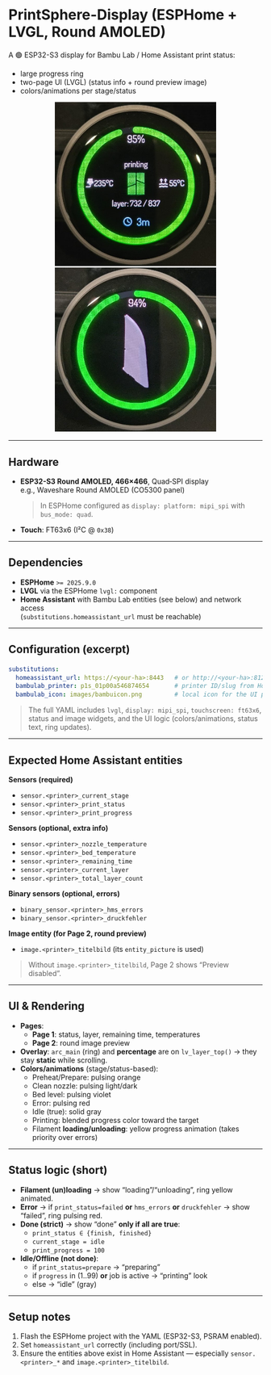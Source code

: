 # PrintSphere-Display (ESPHome + LVGL, Round AMOLED)

A 🟢 ESP32-S3 display for Bambu Lab / Home Assistant print status:
- large progress ring
- two-page UI (LVGL) (status info + round preview image)
- colors/animations per stage/status
<p align="center">
  <img src="assets/20251016_231350.jpg" alt="PrintSphere UI: progress ring" width="320">
  <img src="assets/20251016_231340.jpg" alt="PrintSphere UI: preview image" width="320">
</p>

---

## Hardware

- **ESP32-S3 Round AMOLED, 466×466**, Quad‑SPI display  
  e.g., Waveshare Round AMOLED (CO5300 panel)  
  > In ESPHome configured as `display: platform: mipi_spi` with `bus_mode: quad`.
- **Touch**: FT63x6 (I²C @ `0x38`)

---

## Dependencies

- **ESPHome** `>= 2025.9.0`
- **LVGL** via the ESPHome `lvgl:` component
- **Home Assistant** with Bambu Lab entities (see below) and network access  
  (`substitutions.homeassistant_url` must be reachable)

---

## Configuration (excerpt)

```yaml
substitutions:
  homeassistant_url: https://<your-ha>:8443   # or http://<your-ha>:8123
  bambulab_printer: p1s_01p00a546874654       # printer ID/slug from Home Assistant
  bambulab_icon: images/bambuicon.png         # local icon for the UI page 1
```

> The full YAML includes `lvgl`, `display: mipi_spi`, `touchscreen: ft63x6`, status and image widgets, and the UI logic (colors/animations, status text, ring updates).

---

## Expected Home Assistant entities

**Sensors (required)**

- `sensor.<printer>_current_stage`
- `sensor.<printer>_print_status`
- `sensor.<printer>_print_progress`

**Sensors (optional, extra info)**

- `sensor.<printer>_nozzle_temperature`
- `sensor.<printer>_bed_temperature`
- `sensor.<printer>_remaining_time`
- `sensor.<printer>_current_layer`
- `sensor.<printer>_total_layer_count`

**Binary sensors (optional, errors)**
- `binary_sensor.<printer>_hms_errors`
- `binary_sensor.<printer>_druckfehler`

**Image entity (for Page 2, round preview)**
- `image.<printer>_titelbild` (its `entity_picture` is used)

> Without `image.<printer>_titelbild`, Page 2 shows “Preview disabled”.

---

## UI & Rendering

- **Pages**:  
  - **Page 1**: status, layer, remaining time, temperatures  
  - **Page 2**: round image preview
- **Overlay**: `arc_main` (ring) and **percentage** are on `lv_layer_top()` → they stay **static** while scrolling.
- **Colors/animations** (stage/status-based):  
  - Preheat/Prepare: pulsing orange  
  - Clean nozzle: pulsing light/dark  
  - Bed level: pulsing violet  
  - Error: pulsing red  
  - Idle (true): solid gray  
  - Printing: blended progress color toward the target  
  - Filament **loading/unloading**: yellow progress animation (takes priority over errors)

---

## Status logic (short)

- **Filament (un)loading** → show “loading”/“unloading”, ring yellow animated.  
- **Error** → if `print_status=failed` **or** `hms_errors` **or** `druckfehler` → show “failed”, ring pulsing red.
- **Done (strict)** → show “done” **only if all are true**:
  - `print_status ∈ {finish, finished}`
  - `current_stage = idle`
  - `print_progress = 100`
- **Idle/Offline (not done)**:
  - if `print_status=prepare` → “preparing”
  - if `progress` in (1..99) **or** job is active → “printing” look
  - else → “idle” (gray)

---

## Setup notes

1. Flash the ESPHome project with the YAML (ESP32-S3, PSRAM enabled).
2. Set `homeassistant_url` correctly (including port/SSL).
3. Ensure the entities above exist in Home Assistant — especially `sensor.<printer>_*` and `image.<printer>_titelbild`.
